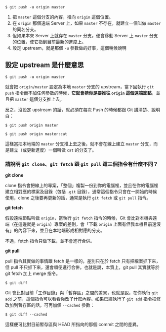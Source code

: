 ```
$ git push -u origin master
```

1. 把 `master` 這個分支的內容，推向 `origin` 這個位置。
2. 在 `origin` 那個遠端 Server 上，如果 `master` 不存在，就建立一個叫做 `master` 的同名分支。
3. 但如果本來 Server 上就存在 `master` 分支，便會移動 Server 上 `master` 分支的位置，使它指到目前最新的進度上。
4. 設定 upstream，就是那個 `-u` 參數做的好事，這個稍候說明

## 設定 upstream 是什麼意思

```
$ git push -u origin master
```

就會把 `origin/master` 設定為本地 `master` 分支的 upstream，當下回執行 `git push` 指令而不加任何參數的時候，**它就會猜你是要推往 `origin` 這個遠端節點**，並且把 `master` 這個分支推上去。

反之，沒設定 upstream 的話，就必須在每次 Push 的時候都跟 Git 講清楚、說明白：

```
$ git push origin master
```



```
$ git push origin master:cat
```

這樣當把本地端的 `master` 分支推上去之後，就不會在線上建立 `master` 分支，而是建立（或更新進度）一個叫做 `cat` 的分支了。

### 請說明 `git clone`、`git fetch` 跟 `git pull` 這三個指令有什麼不同？

**git clone**

clone 指令會把線上的專案，「整個」複製一份到你的電腦裡，並且在你的電腦裡建立相對應的標案及目錄（包括 `.git` 目錄），通常這個指令只會在一開始的時候使用，clone 之後要再更新的話，通常是執行 `git fetch` 或 `git pull` 指令。

**git fetch**

假設遠端節點叫做 `origin`，當執行 `git fetch` 指令的時候，Git 會比對本機與遠端（在這邊就是 `origin`）專案的差別，會「下載 `origin` 上面有但我本機目前還沒有」的內容下來，並且在本地端形成相對應的分支。

不過，fetch 指令只做下載，並不會進行合併。

**git pull**

pull 指令其實做的事情跟 fetch 是一樣的，差別只在於 fetch 只有把檔案抓下來，但 pull 不只抓下來，還會順便進行合併。也就是說，本質上，git pull 其實就等於 git fetch 加上 merge 指令。



```
$ git diff
```

Git 會比對目前「工作目錄」與「暫存區」之間的差異，也就是說，在你執行 `git add` 之前，這個指令可以看看你改了什麼內容。如果已經執行了 `git add` 指令把修改加到暫存區的話，可再加個 `--cached` 參數：

```
$ git diff --cached
```

這樣便可比對目前暫存區與 HEAD 所指向的那個 commit 之間的差異。